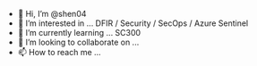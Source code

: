 - 👋 Hi, I’m @shen04
- 👀 I’m interested in ... DFIR / Security / SecOps / Azure Sentinel
- 🌱 I’m currently learning ... SC300
- 💞️ I’m looking to collaborate on ...
- 📫 How to reach me ...

<!---
shen04/shen04 is a ✨ special ✨ repository because its `README.md` (this file) appears on your GitHub profile.
You can click the Preview link to take a look at your changes.
--->

